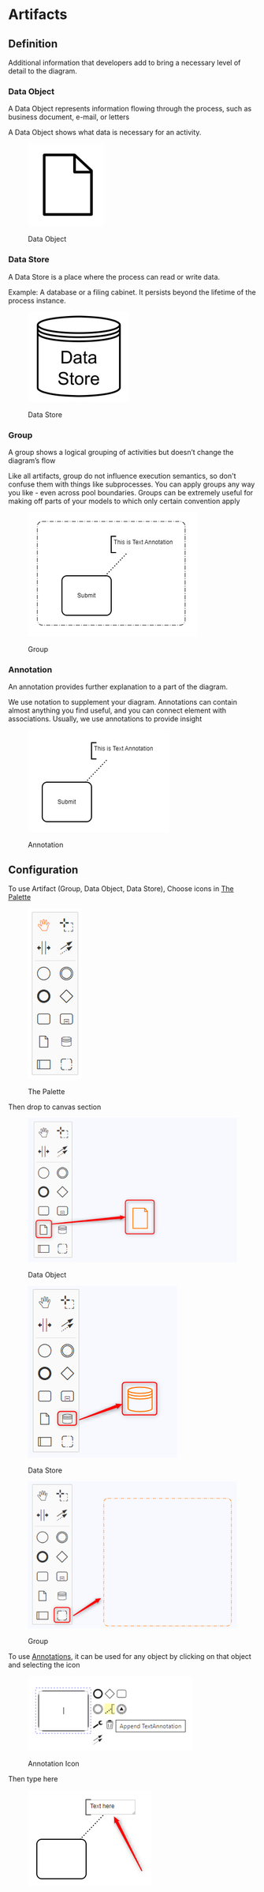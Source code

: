 # Artifacts

## Definition

Additional information that developers add to bring a necessary level of detail to the diagram.

### Data Object

A Data Object represents information flowing through the process, such as business document, e-mail, or letters

A Data Object shows what data is necessary for an activity.

<figure><img src="../../../.gitbook/assets/image (13).png" alt=""><figcaption><p>Data Object</p></figcaption></figure>

### Data Store

A Data Store is a place where the process can read or write data.

Example: A database or a filing cabinet. It persists beyond the lifetime of the process instance.

<figure><img src="../../../.gitbook/assets/image (16).png" alt=""><figcaption><p>Data Store</p></figcaption></figure>

### Group

A group shows a logical grouping of activities but doesn’t change the diagram’s flow

Like all artifacts, group do not influence execution semantics, so don't confuse them with things like subprocesses. You can apply groups any way you like - even across pool boundaries. Groups can be extremely useful for making off parts of your models to which only certain convention apply

<figure><img src="../../../.gitbook/assets/image (14).png" alt=""><figcaption><p>Group</p></figcaption></figure>

### Annotation

An annotation provides further explanation to a part of the diagram.

We use notation to supplement your diagram. Annotations can contain almost anything you find useful, and you can connect element with associations. Usually, we use annotations to provide insight

<figure><img src="../../../.gitbook/assets/image (28).png" alt=""><figcaption><p>Annotation</p></figcaption></figure>

## Configuration

To use Artifact (Group, Data Object, Data Store), Choose icons in [The Palette](../workflow-editor.md#the-palette)

<figure><img src="../../../.gitbook/assets/image (4).png" alt=""><figcaption><p>The Palette</p></figcaption></figure>

Then drop to canvas section

<figure><img src="../../../.gitbook/assets/image (12).png" alt=""><figcaption><p>Data Object</p></figcaption></figure>

<figure><img src="../../../.gitbook/assets/image (7).png" alt=""><figcaption><p>Data Store</p></figcaption></figure>

<figure><img src="../../../.gitbook/assets/image (9).png" alt=""><figcaption><p>Group</p></figcaption></figure>

To use [Annotations](artifacts.md#annotation), it can be used for any object by clicking on that object and selecting the icon

<figure><img src="../../../.gitbook/assets/image (3) (1).png" alt=""><figcaption><p>Annotation Icon</p></figcaption></figure>

Then type here

<figure><img src="../../../.gitbook/assets/image (22).png" alt=""><figcaption></figcaption></figure>
